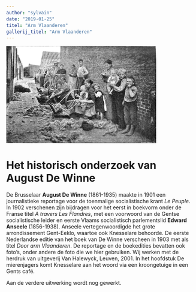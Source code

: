 ```yaml
---
author: "sylvain"
date: "2019-01-25"
titel: "Arm Vlaanderen"
gallerij_titel: "Arm Vlaanderen"
---
```


![avl](avl.gif)

# Het historisch onderzoek van August De Winne 

De Brusselaar **August De Winne** (1861-1935) maakte in 1901 een journalistieke reportage voor de toenmalige socialistische krant _Le Peuple_. In 1902 verschenen zijn bijdragen voor het eerst in boekvorm onder de Franse titel _A travers Les Flandres_, met een voorwoord van de Gentse socialistische leider en eerste Vlaams socialistisch parlementslid **Edward Anseele** (1856-1938). Anseele vertegenwoordigde het grote arrondissement Gent-Eeklo, waartoe ook Knesselare behoorde. De eerste Nederlandse editie van het boek van De Winne verscheen in 1903 met als titel _Door arm Vlaanderen_. De reportage en de boekedities bevatten ook foto’s, onder andere de foto die we hier gebruiken. Wij werken met de herdruk van uitgeverij Van Halewyck, Leuven, 2001. In het hoofdstuk De mierenjagers komt Knesselare aan het woord via een kroongetuige in een Gents café. 


Aan de verdere uitwerking wordt nog gewerkt.




 

